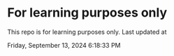 # For learning purposes only
This repo is for learning purposes only.
Last updated at

Friday, September 13, 2024 6:18:33 PM


